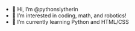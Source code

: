- 👋 Hi, I’m @pythonslytherin
- 👀 I’m interested in coding, math, and robotics!
- 🌱 I’m currently learning Python and HTML/CSS

<!---
pythonslytherin/pythonslytherin is a ✨ special ✨ repository because its `README.md` (this file) appears on your GitHub profile.
You can click the Preview link to take a look at your changes.
--->
